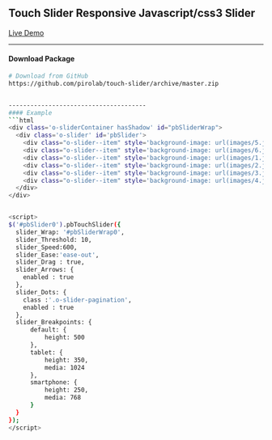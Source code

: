 Touch Slider Responsive Javascript/css3 Slider
--------------------------------------

[Live Demo](http://www.pirolab.it/touch-slider/)


--------------------------------------
#### Download Package

```sh
# Download from GitHub
https://github.com/pirolab/touch-slider/archive/master.zip


--------------------------------------
#### Example
```html
<div class='o-sliderContainer hasShadow' id="pbSliderWrap">
  <div class='o-slider' id='pbSlider'>
    <div class="o-slider--item" style='background-image: url(images/5.jpg)'></div>
    <div class="o-slider--item" style='background-image: url(images/6.jpg)'></div>
    <div class="o-slider--item" style='background-image: url(images/1.jpg)'></div>
    <div class="o-slider--item" style='background-image: url(images/2.jpg)'></div>
    <div class="o-slider--item" style='background-image: url(images/3.jpg)'></div>
    <div class="o-slider--item" style='background-image: url(images/4.jpg)'></div>
  </div>
</div>


<script>
$('#pbSlider0').pbTouchSlider({
  slider_Wrap: '#pbSliderWrap0',
  slider_Threshold: 10,
  slider_Speed:600,
  slider_Ease:'ease-out',
  slider_Drag : true,
  slider_Arrows: {
    enabled : true
  },
  slider_Dots: {
    class :'.o-slider-pagination',
    enabled : true
  },
  slider_Breakpoints: {
      default: {
          height: 500
      },
      tablet: {
          height: 350,
          media: 1024
      },
      smartphone: {
          height: 250,
          media: 768
      }
  }
});
</script>


```
